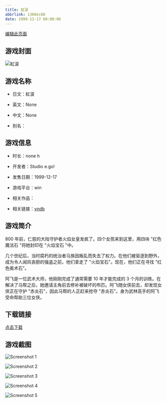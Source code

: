 ```yaml
---
title: 紅涙
abbrlink: 1360ec88
date: 1999-12-17 00:00:00
---
```

[编辑此页面](https://github.com/ACG-3/ADV3-source/blob/main/source/_posts/games/%E7%B4%85%E6%B6%99.md)

## 游戏封面

![紅涙](https://pan.timero.xyz/d/onedrive/img_lib_001/%E7%B4%85%E6%B6%99_cover.avif)


## 游戏名称

- 日文：紅涙
- 英文：None
- 中文：None

- 别名：


## 游戏信息

- 时长：none h
- 开发者：Studio e.go!
- 发售日期：1999-12-17
- 游戏平台：win
- 相关作品：

- 相关链接：[vndb](https://vndb.org/v2535)


## 游戏简介

800 年前，仁慈的大陆守护者火焰女皇发疯了。四个女孩来到这里，用四块 "红色魔法石 "将她封印在 "火焰宝石 "中。

几个世纪后，当时腐朽的统治者马族因叛乱而失去了权力。在他们被驱逐到野外，成为令人闻风丧胆的强盗之前，他们拿走了 "火焰宝石"。现在，他们正在寻找 "红色奥术石"。

阿飞是一位武术大师，他刚刚完成了通常需要 10 年才能完成的 3 个月的训练。在解决了马帮之后，她邀请主角前去修补被破坏的布匹。阿飞随女侠前去，却发现女侠正在守护 "赤炎石"，因此马帮的人正赶来抢夺 "赤炎石"。身为武林高手的阿飞受命帮助三位女侠。


## 下载链接

[点击下载](https://pan.timero.xyz/onedrive/adv_lib_001/%E7%B4%85%E6%B6%99)


## 游戏截图


![Screenshot 1](https://pan.timero.xyz/d/onedrive/img_lib_001/%E7%B4%85%E6%B6%99_Screenshot_1.avif)

![Screenshot 2](https://pan.timero.xyz/d/onedrive/img_lib_001/%E7%B4%85%E6%B6%99_Screenshot_2.avif)

![Screenshot 3](https://pan.timero.xyz/d/onedrive/img_lib_001/%E7%B4%85%E6%B6%99_Screenshot_3.avif)

![Screenshot 4](https://pan.timero.xyz/d/onedrive/img_lib_001/%E7%B4%85%E6%B6%99_Screenshot_4.avif)

![Screenshot 5](https://pan.timero.xyz/d/onedrive/img_lib_001/%E7%B4%85%E6%B6%99_Screenshot_5.avif)


